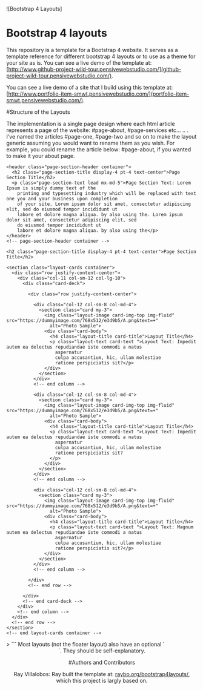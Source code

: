 ![Bootstrap 4 Layouts]

# Bootstrap 4 layouts

This repository is a template for a Bootstrap 4 website. It serves as a template reference for different bootstrap 4 layouts or to use as a theme for your site as is. You can see a live demo of the template at: 
[http://www.github-project-wild-tour.pensivewebstudio.com/](github-project-wild-tour.pensivewebstudio.com/).

You can see a live demo of a site that I build using this template at: [http://www.portfolio-item-smwt.pensivewebstudio.com/](portfolio-item-smwt.pensivewebstudio.com/).

#Structure of the Layouts

The implementation is a single page design where each html article represents a page of the website: #page-about, #page-services etc… .. . I’ve named the articles #page-one, #page-two and so on to make the layout generic assuming you would want to rename them as you wish. For example, you could rename the article below: #page-about, if you wanted to make it your about page.

   <!-- #page-one -->
  <article id="page-one" class="page-cards page-section vertical-padding">

    <header class="page-section-header container">
      <h2 class="page-section-title display-4 pt-4 text-center">Page Section Title</h2>
      <p class="page-section-text lead mx-md-5">Page Section Text: Lorem Ipsum is simply dummy text of the
        printing and typesetting industry which will be replaced with text one you and your business upon completion
        of your site. Lorem ipsum dolor sit amet, consectetur adipiscing elit, sed do eiusmod tempor incididunt ut
        labore et dolore magna aliqua. by also using the. Lorem ipsum dolor sit amet, consectetur adipiscing elit, sed
        do eiusmod tempor incididunt ut
        labore et dolore magna aliqua. by also using the</p>
    </header>
    <!-- page-section-header container -->

    <h2 class="page-section-title display-4 pt-4 text-center">Page Section Title</h2>

    <section class="layout-cards container">
      <div class="row justify-content-center">
        <div class="col-11 col-sm-12 col-lg-10">
          <div class="card-deck">

            <div class="row justify-content-center">

              <div class="col-12 col-sm-8 col-md-4">
                <section class="card my-3">
                  <img class="layout-image card-img-top img-fluid" src="https://dummyimage.com/768x512/e3d9b5/A.png&text=+"
                    alt="Photo Sample">
                  <div class="card-body">
                    <h4 class="layout-title card-title">Layout Title</h4>
                    <p class="layout-text card-text ">Layout Text: Impedit autem ea delectus repudiandae iste commodi a natus
                      aspernatur
                      culpa accusantium, hic, ullam molestiae
                      ratione perspiciatis sit?</p>
                  </div>
                </section>
              </div>
              <!-- end column -->

              <div class="col-12 col-sm-8 col-md-4">
                <section class="card my-3">
                  <img class="layout-image card-img-top img-fluid" src="https://dummyimage.com/768x512/e3d9b5/A.png&text=+"
                    alt="Photo Sample">
                  <div class="card-body">
                    <h4 class="layout-title card-title">Layout Title</h4>
                    <p class="layout-text card-text ">Layout Text: Impedit autem ea delectus repudiandae iste commodi a natus
                      aspernatur
                      culpa accusantium, hic, ullam molestiae
                      ratione perspiciatis sit?
                    </p>
                  </div>
                </section>
              </div>
              <!-- end column -->

              <div class="col-12 col-sm-8 col-md-4">
                <section class="card my-3">
                  <img class="layout-image card-img-top img-fluid" src="https://dummyimage.com/768x512/e3d9b5/A.png&text=+"
                    alt="Photo Sample">
                  <div class="card-body">
                    <h4 class="layout-title card-title">Layout Title</h4>
                    <p class="layout-text card-text ">Layout Text: Magnum autem ea delectus repudiandae iste commodi a natus
                      aspernatur
                      culpa accusantium, hic, ullam molestiae
                      ratione perspiciatis sit?</p>
                  </div>
                </section>
              </div>
              <!-- end column -->

            </div>
            <!-- end row -->

          </div>
          <!-- end card-deck -->
        </div>
        <!-- end column -->
      </div>
      <!-- end row -->
    </section>
    <!-- end layout-cards container -->

  </article>
  <!-- end #page-one 
------------------------------------------------------------>>
```
Most layouts (not the floater layout) also have an optional `<header>`. They should be self-explanatory.

#Authors and Contributors

Ray Villalobos: Ray built the template at: [raybo.org/bootstrap4layouts/](http://www.raybo.org/bootstrap4layouts/), which this project is largly based on.


